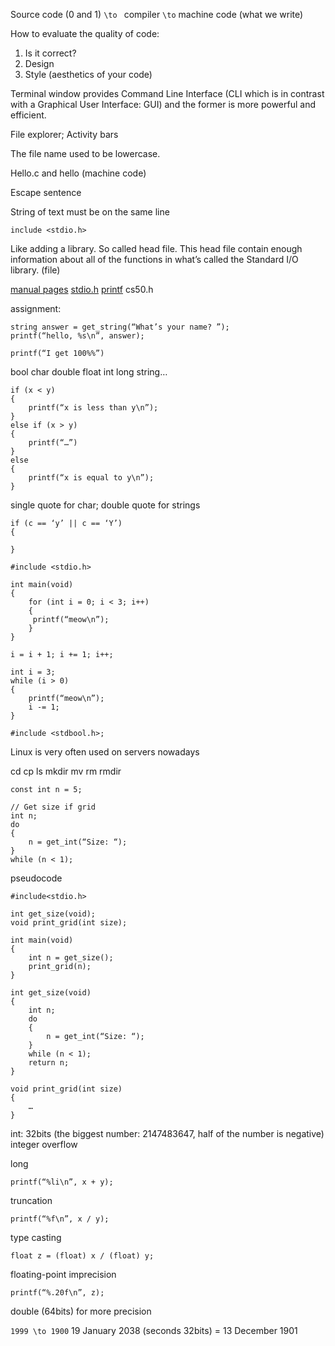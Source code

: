 Source code (0 and 1) ``\to `` compiler ``\to`` machine code (what we write)

How to evaluate the quality of code:
1. Is it correct?
2. Design
3. Style (aesthetics of your code)

Terminal window provides Command Line Interface (CLI which is in contrast with a Graphical User Interface: GUI) and the former is more powerful and efficient.

File explorer; Activity bars

The file name used to be lowercase.

Hello.c and hello (machine code)

Escape sentence

String of text must be on the same line

```
include <stdio.h>
```
Like adding a library. So called head file.
This head file contain enough information about all of the functions in what’s called the Standard I/O library. (file)

[manual pages](manual.cs50.io)
[stdio.h](manual.cs50.io/#stdio.h)
[printf](manual.cs50.io/3/printf)
cs50.h

assignment:
```
string answer = get_string(“What’s your name? ”);
printf(“hello, %s\n”, answer);
```
```
printf(“I get 100%%”)
```
bool char double float int long string…

```
if (x < y)
{
    printf(“x is less than y\n”);
}
else if (x > y)
{
    printf(“…”)
}
else
{
    printf(“x is equal to y\n”);
}
```

single quote for char; double quote for strings

```
if (c == ‘y’ || c == ‘Y’)
{

}
```

```
#include <stdio.h>

int main(void)
{
    for (int i = 0; i < 3; i++)
    {
     printf(“meow\n”);
    }
}
```
```
i = i + 1; i += 1; i++;
```
```
int i = 3;
while (i > 0)
{
    printf(“meow\n”);
    i -= 1;
}
```
```
#include <stdbool.h>;
```

Linux is very often used on servers nowadays

cd cp ls mkdir mv rm rmdir

```
const int n = 5;
```

```
// Get size if grid
int n;
do 
{
    n = get_int(“Size: “);
}
while (n < 1);
```
pseudocode
```
#include<stdio.h>

int get_size(void);
void print_grid(int size);

int main(void)
{
    int n = get_size();
    print_grid(n);
}

int get_size(void)
{
    int n;
    do
    {
        n = get_int(“Size: “);
    }
    while (n < 1);
    return n;
}

void print_grid(int size)
{
    …
}
``` 

int: 32bits (the biggest number: 2147483647, half of the number is negative)
integer overflow

long 
```
printf(“%li\n”, x + y);  
```
truncation
```
printf(“%f\n”, x / y);
```
type casting
```
float z = (float) x / (float) y;
```
floating-point imprecision
```
printf(“%.20f\n”, z);
```
double (64bits) for more precision

``1999 \to 1900``
19 January 2038 (seconds 32bits) = 13 December 1901                    